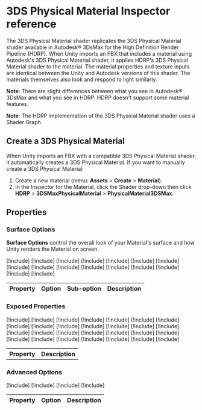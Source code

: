 # 3DS Physical Material Inspector reference

The 3DS Physical Material shader replicates the 3DS Physical Material shader available in Autodesk® 3DsMax for the High Definition Render Pipeline (HDRP). When Unity imports an FBX that includes a material using Autodesk's 3DS Physical Material shader, it applies HDRP's 3DS Physical Material shader to the material. The material properties and texture inputs are identical between the Unity and Autodesk versions of this shader. The materials themselves also look and respond to light similarly.

**Note**: There are slight differences between what you see in Autodesk® 3DsMax and what you see in HDRP. HDRP doesn't support some material features.

**Note**: The HDRP implementation of the 3DS Physical Material shader uses a Shader Graph.

## Create a 3DS Physical Material

When Unity imports an FBX with a compatible 3DS Physical Material shader, it automatically creates a 3DS Physical Material. If you want to manually create a 3DS Physical Material:

1. Create a new material (menu: **Assets** > **Create** > **Material**).
2. In the Inspector for the Material, click the Shader drop-down then click **HDRP** > **3DSMaxPhysicalMaterial** > **PhysicalMaterial3DSMax**.

## Properties

### Surface Options

**Surface Options** control the overall look of your Material's surface and how Unity renders the Material on screen.

<table>
<thead>
  <tr>
    <th>Property</th>
    <th>Option</th>
    <th>Sub-option</th>
    <th>Description</th>
  </tr>
</thead>
<tbody>

[!include[](snippets/shader-properties/surface-options/surface-type.md)]
[!include[](snippets/shader-properties/surface-options/rendering-pass.md)]
[!include[](snippets/shader-properties/surface-options/blending-mode.md)]
[!include[](snippets/shader-properties/surface-options/preserve-specular-lighting.md)]
[!include[](snippets/shader-properties/surface-options/sorting-priority.md)]
[!include[](snippets/shader-properties/surface-options/receive-fog.md)]
[!include[](snippets/shader-properties/surface-options/transparent-depth-prepass.md)]
[!include[](snippets/shader-properties/surface-options/transparent-writes-motion-vectors.md)]
[!include[](snippets/shader-properties/surface-options/depth-write.md)]
[!include[](snippets/shader-properties/surface-options/depth-test.md)]
[!include[](snippets/shader-properties/surface-options/cull-mode.md)]
[!include[](snippets/shader-properties/surface-options/double-sided.md)]
[!include[](snippets/shader-properties/surface-options/normal-mode.md)]
[!include[](snippets/shader-properties/surface-options/receive-decals.md)]
[!include[](snippets/shader-properties/surface-options/receive-ssr.md)]
[!include[](snippets/shader-properties/surface-options/receive-ssr-transparent.md)]

</tbody>
</table>

### Exposed Properties
<table>
<tr>
<th>Property</th>
<th>Description</th>
</tr>

[!include[](snippets/shader-properties/arnold/base-color-weight.md)]
[!include[](snippets/shader-properties/arnold/base-color.md)]
[!include[](snippets/shader-properties/arnold/base-color-map.md)]
[!include[](snippets/shader-properties/arnold/reflections-weight.md)]
[!include[](snippets/shader-properties/arnold/reflections-color.md)]
[!include[](snippets/shader-properties/arnold/reflections-color-map.md)]
[!include[](snippets/shader-properties/arnold/reflections-roughness.md)]
[!include[](snippets/shader-properties/arnold/reflections-roughness-map.md)]
[!include[](snippets/shader-properties/arnold/metalness.md)]
[!include[](snippets/shader-properties/arnold/metalness-map.md)]
[!include[](snippets/shader-properties/arnold/reflections-ior.md)]
[!include[](snippets/shader-properties/arnold/reflections-ior-map.md)]
[!include[](snippets/shader-properties/arnold/transparency-weight.md)]
[!include[](snippets/shader-properties/arnold/transparency.md)]
[!include[](snippets/shader-properties/arnold/transparency-map.md)]
[!include[](snippets/shader-properties/arnold/emission-weight.md)]
[!include[](snippets/shader-properties/arnold/emission.md)]
[!include[](snippets/shader-properties/arnold/emission-map.md)]
[!include[](snippets/shader-properties/arnold/bump-map-strength.md)]
[!include[](snippets/shader-properties/arnold/bump-map.md)]
[!include[](snippets/shader-properties/arnold/anisotropy.md)]
[!include[](snippets/shader-properties/arnold/anisotropy-map.md)]
[!include[](snippets/shader-properties/arnold/coat-normal.md)]
[!include[](snippets/shader-properties/arnold/coat-roughness.md)]
[!include[](snippets/shader-properties/arnold/coat-thickness.md)]
[!include[](snippets/shader-properties/arnold/coat-weight.md)]
[!include[](snippets/shader-properties/arnold/coat-color.md)]
[!include[](snippets/shader-properties/arnold/coat-ior.md)]

</table>

### Advanced Options

<table>
<thead>
  <tr>
    <th>Property</th>
    <th>Option</th>
    <th>Description</th>
  </tr>
</thead>
<tbody>

[!include[](snippets/shader-properties/general/enable-gpu-instancing.md)]
[!include[](snippets/shader-properties/general/emission.md)]
[!include[](snippets/shader-properties/general/emission-global-illumination.md)]
[!include[](snippets/shader-properties/general/motion-vector-for-vertex-animation.md)]

</tbody>
</table>